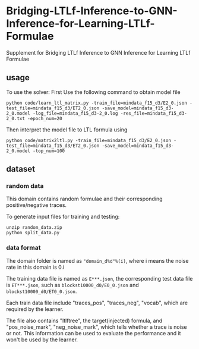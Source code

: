 # Bridging-LTLf-Inference-to-GNN-Inference-for-Learning-LTLf-Formulae
Supplement for Bridging LTLf Inference to GNN Inference for Learning LTLf Formulae

## usage
To use the solver:
First Use the following command to obtain model file

```
python code/learn_ltl_matrix.py -train_file=mindata_f15_d3/E2_0.json -test_file=mindata_f15_d3/ET2_0.json -save_model=mindata_f15_d3-2_0.model -log_file=mindata_f15_d3-2_0.log -res_file=mindata_f15_d3-2_0.txt -epoch_num=20
```

Then interpret the model file to LTL formula using
```
python code/matrix2ltl.py -train_file=mindata_f15_d3/E2_0.json -test_file=mindata_f15_d3/ET2_0.json -save_model=mindata_f15_d3-2_0.model -top_num=100
```

## dataset

### random data
This domain contains random formulae and their corresponding positive/negative traces.

To generate input files for training and testing:

```
unzip random_data.zip
python split_data.py
```



### data format

The domain folder is named as ```"domain_d%d"%(i)```, where i means the noise rate in this domain is 0.i

The training data file is named as ```E***.json```, the corresponding test data file is ```ET***.json```, such as  ```blockst10000_d0/E0_0.json``` and ```blockst10000_d0/ET0_0.json```.

Each train data file include "traces_pos", "traces_neg", "vocab", which are required by the learner. 

The file also contains "ltlftree", the target(injected) formula, and "pos_noise_mark", "neg_noise_mark", which tells whether a trace is noise or not.  This information can be used to evaluate the performance and it won't be used by the learner.



